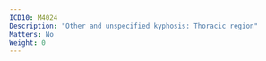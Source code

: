 ```yaml
---
ICD10: M4024
Description: "Other and unspecified kyphosis: Thoracic region"
Matters: No
Weight: 0
---
```


